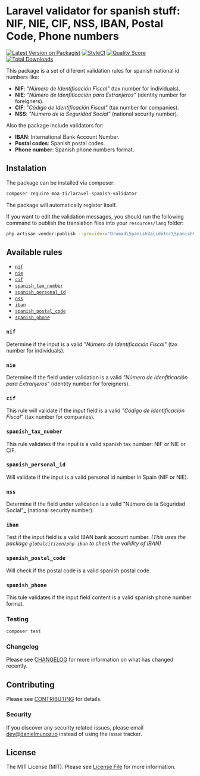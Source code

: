 # Laravel validator for spanish stuff: NIF, NIE, CIF, NSS, IBAN, Postal Code, Phone numbers

[![Latest Version on Packagist](https://img.shields.io/packagist/v/orumad/laravel-spanish-validator.svg?style=flat-square)](https://packagist.org/packages/orumad/laravel-spanish-validator)
[![StyleCI](https://github.styleci.io/repos/184770182/shield?branch=main)](https://github.styleci.io/repos/184770182)
[![Quality Score](https://img.shields.io/scrutinizer/g/orumad/laravel-spanish-validator.svg?style=flat-square)](https://scrutinizer-ci.com/g/orumad/laravel-spanish-validator)
[![Total Downloads](https://img.shields.io/packagist/dt/orumad/laravel-spanish-validator.svg?style=flat-square)](https://packagist.org/packages/orumad/laravel-spanish-validator)

This package is a set of diferent validation rules for spanish national id numbers like:

- **NIF**: _"Número de Identificación Fiscal"_ (tax number for individuals).
- **NIE**: _"Número de Idenfiticación para Extranjeros"_ (identity number for foreigners).
- **CIF**: _"Código de Identificación Fiscal"_ (tax number for companies).
- **NSS**: _"Número de la Seguridad Social"_ (national security number).

Also the package include validators for:

- **IBAN**: International Bank Account Number.
- **Postal codes**: Spanish postal codes.
- **Phone number**: Spanish phone numbers format.


## Instalation

The package can be installed via composer:

```bash
composer require moa-ti/laravel-spanish-validator
```

The package will automatically register itself.

If you want to edit the validation messages, you should run the following command to publish the translation files into your `resources/lang` folder:

```bash
php artisan vendor:publish --provider="Orumad\SpanishValidator\SpanishValidatorServiceProvider"
```


## Available rules

- [`nif`](#nif)
- [`nie`](#nie)
- [`cif`](#cif)
- [`spanish_tax_number`](#spanish_tax_number)
- [`spanish_personal_id`](#spanish_personal_id)
- [`nss`](#nss)
- [`iban`](#iban)
- [`spanish_postal_code`](#spanish_postal_code)
- [`spanish_phone`](#spanish_phone)


### `nif`

Determine if the input is a valid _"Número de Identificación Fiscal"_ (tax number for individuals).


### `nie`

Determine if the field under validation is a valid _"Número de Idenfiticación para Extranjeros"_ (identity number for foreigners).


### `cif`

This rule will validate if the input field is a valid _"Código de Identificación Fiscal"_ (tax number for companies).


### `spanish_tax_number`

This rule validates if the input is a valid spanish tax number: NIF or NIE or CIF.


### `spanish_personal_id`

Will validate if the input is a valid personal id number in Spain (NIF or NIE).


### `nss`

Determine if the field under validation is a valid "Número de la Seguridad Social"_ (national security number).


### `iban`

Test if the input field is a valid IBAN bank account number. _(This uses the package `globalcitizen/php-iban` to check the validity of IBAN)_


### `spanish_postal_code`

Will check if the postal code is a valid spanish postal code.


### `spanish_phone`

This tule validates if the input field content is a valid spanish phone number format.



### Testing

``` bash
composer test
```

### Changelog

Please see [CHANGELOG](CHANGELOG.md) for more information on what has changed recently.

## Contributing

Please see [CONTRIBUTING](CONTRIBUTING.md) for details.

### Security

If you discover any security related issues, please email dev@danielmunoz.io instead of using the issue tracker.

## License

The MIT License (MIT). Please see [License File](LICENSE.md) for more information.
